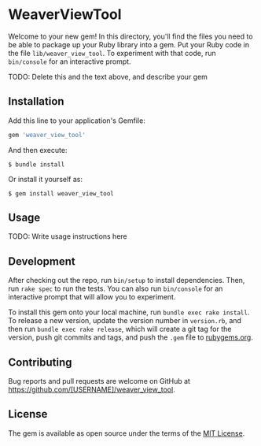 # WeaverViewTool

Welcome to your new gem! In this directory, you'll find the files you need to be able to package up your Ruby library into a gem. Put your Ruby code in the file `lib/weaver_view_tool`. To experiment with that code, run `bin/console` for an interactive prompt.

TODO: Delete this and the text above, and describe your gem

## Installation

Add this line to your application's Gemfile:

```ruby
gem 'weaver_view_tool'
```

And then execute:

    $ bundle install

Or install it yourself as:

    $ gem install weaver_view_tool

## Usage

TODO: Write usage instructions here

## Development

After checking out the repo, run `bin/setup` to install dependencies. Then, run `rake spec` to run the tests. You can also run `bin/console` for an interactive prompt that will allow you to experiment.

To install this gem onto your local machine, run `bundle exec rake install`. To release a new version, update the version number in `version.rb`, and then run `bundle exec rake release`, which will create a git tag for the version, push git commits and tags, and push the `.gem` file to [rubygems.org](https://rubygems.org).

## Contributing

Bug reports and pull requests are welcome on GitHub at https://github.com/[USERNAME]/weaver_view_tool.


## License

The gem is available as open source under the terms of the [MIT License](https://opensource.org/licenses/MIT).
